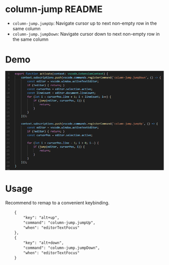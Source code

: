 # column-jump README

* `column-jump.jumpUp`: Navigate cursor up to next non-empty row in the same column
* `column-jump.jumpDown`: Navigate cursor down to next non-empty row in the same column

# Demo
![Demo](/images/demo.gif)

# Usage

Recommend to remap to a convenient keybinding.

```
    {
        "key": "alt+up",
        "command": "column-jump.jumpUp",
        "when": "editorTextFocus"
    },
    {
        "key": "alt+down",
        "command": "column-jump.jumpDown",
        "when": "editorTextFocus"
    }
```
